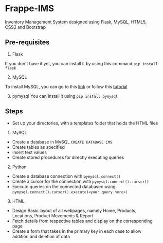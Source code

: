 # Frappe-IMS
Inventory Management System designed using Flask, MySQL, HTML5, CSS3 and Bootstrap

## Pre-requisites

1. Flask

If you don't have it yet, you can install it by using this command
`pip install flask`

2. MySQL

To install MySQL, you can go to this [link](https://cdn.mysql.com//Downloads/MySQLInstaller/mysql-installer-community-8.0.23.0.msi) or follow this [tutorial](https://phoenixnap.com/kb/install-mysql-on-windows)
    
3. pymysql
You can install it using `pip install pymysql`

## Steps

* Set up your directories, with a templates folder that holds the HTML files
1. MySQL

* Create a database in MySQL `CREATE DATABASE IMS`
* Create tables as specified
* Insert test values
* Create stored procedures for directly executing queries

2. Python
* Create a database connection with `pymysql.connect()`
* Create a cursor for the connection with `pymysql.connect().cursor()`
* Execute queries on the connected databased using `pymysql.connect().cursor().execute(<your query here>)`

3. HTML
* Design Basic layout of all webpages, namely Home, Products, Locations, Product Movements & Report
* Fetch details from respective tables and display on the corresponding page
* Create a form that takes in the primary key in each case to allow addition and deletion of data



